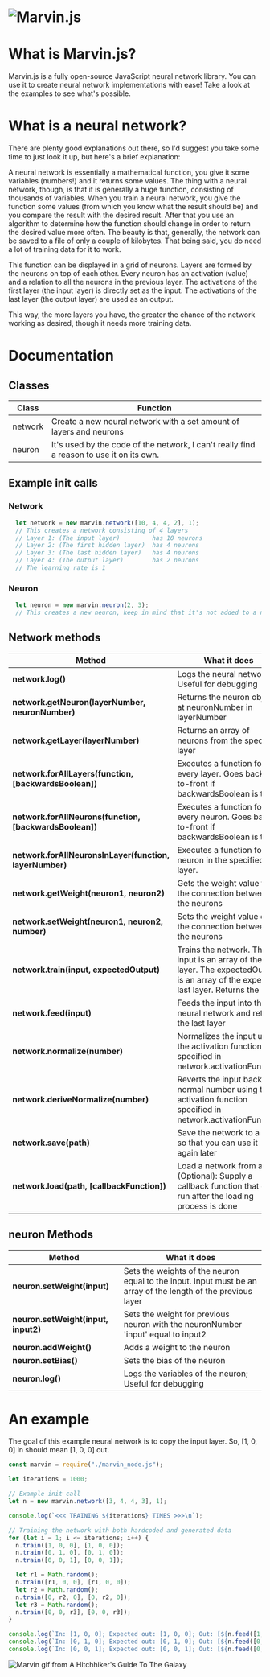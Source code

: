 ![Marvin.js](https://raw.githubusercontent.com/MikeKuijper/marvinjs/master/logos/logo.png)
=======

# What is Marvin.js?
Marvin.js is a fully open-source JavaScript neural network library. You can use it to create neural network implementations with ease! Take a look at the examples to see what's possible.

# What is a neural network?
There are plenty good explanations out there, so I'd suggest you take some time to just look it up, but here's a brief explanation:

A neural network is essentially a mathematical function, you give it some variables (numbers!) and it returns some values. The thing with a neural network, though, is that it is generally a huge function, consisting of thousands of variables. When you train a neural network, you give the function some values (from which you know what the result should be) and you compare the result with the desired result. After that you use an algorithm to determine how the function should change in order to return the desired value more often. The beauty is that, generally, the network can be saved to a file of only a couple of kilobytes. That being said, you do need a lot of training data for it to work.

This function can be displayed in a grid of neurons. Layers are formed by the neurons on top of each other. Every neuron has an activation (value) and a relation to all the neurons in the previous layer. The activations of the first layer (the input layer) is directly set as the input. The activations of the last layer (the output layer) are used as an output.

This way, the more layers you have, the greater the chance of the network working as desired, though it needs more training data.


Documentation
======

## Classes

| Class | Function |
| ------- | ------- |
| network | Create a new neural network with a set amount of layers and neurons |
| neuron | It's used by the code of the network, I can't really find a reason to use it on its own. |

## Example init calls
### Network
```javascript
  let network = new marvin.network([10, 4, 4, 2], 1);
  // This creates a network consisting of 4 layers
  // Layer 1: (The input layer)         has 10 neurons
  // Layer 2: (The first hidden layer)  has 4 neurons
  // Layer 3: (The last hidden layer)   has 4 neurons
  // Layer 4: (The output layer)        has 2 neurons
  // The learning rate is 1
```
### Neuron
```javascript
  let neuron = new marvin.neuron(2, 3);
  // This creates a new neuron, keep in mind that it's not added to a network
```

## Network methods

| Method | What it does |
| ------- | ------- |
| **network.log()** | Logs the neural network; Useful for debugging |
| **network.getNeuron(layerNumber, neuronNumber)** | Returns the neuron object at neuronNumber in layerNumber |
| **network.getLayer(layerNumber)** | Returns an array of neurons from the specified layer |
| **network.forAllLayers(function, [backwardsBoolean])** | Executes a function for every layer. Goes back-to-front if backwardsBoolean is true |
| **network.forAllNeurons(function, [backwardsBoolean])** | Executes a function for every neuron. Goes back-to-front if backwardsBoolean is true |
| **network.forAllNeuronsInLayer(function, layerNumber)** | Executes a function for neuron in the specified layer. |
| **network.getWeight(neuron1, neuron2)** | Gets the weight value for the connection between the neurons |
| **network.setWeight(neuron1, neuron2, number)** | Sets the weight value of the connection between the neurons |
| **network.train(input, expectedOutput)** | Trains the network. The input is an array of the first layer. The expectedOutput is an array of the expected last layer. Returns the cost |
| **network.feed(input)** | Feeds the input into the neural network and returns the last layer |
| **network.normalize(number)** | Normalizes the input using the activation function specified in network.activationFunction |
| **network.deriveNormalize(number)** | Reverts the input back to a normal number using the activation function specified in network.activationFunction |
| **network.save(path)** | Save the network to a file so that you can use it again later |
| **network.load(path, [callbackFunction])** | Load a network from a file. (Optional): Supply a callback function that gets run after the loading process is done |

## neuron Methods

| Method | What it does |
| ----- | -------- |
| **neuron.setWeight(input)** | Sets the weights of the neuron equal to the input. Input must be an array of the length of the previous layer  |
| **neuron.setWeight(input, input2)** | Sets the weight for previous neuron with the neuronNumber 'input' equal to input2 |
| **neuron.addWeight()** | Adds a weight to the neuron |
| **neuron.setBias()** | Sets the bias of the neuron |
| **neuron.log()** | Logs the variables of the neuron; Useful for debugging |

# An example
The goal of this example neural network is to copy the input layer.
So, [1, 0, 0] in should mean [1, 0, 0] out.
```javascript
const marvin = require("./marvin_node.js");

let iterations = 1000;

// Example init call
let n = new marvin.network([3, 4, 4, 3], 1);

console.log(`<<< TRAINING ${iterations} TIMES >>>\n`);

// Training the network with both hardcoded and generated data
for (let i = 1; i <= iterations; i++) {
  n.train([1, 0, 0], [1, 0, 0]);
  n.train([0, 1, 0], [0, 1, 0]);
  n.train([0, 0, 1], [0, 0, 1]);

  let r1 = Math.random();
  n.train([r1, 0, 0], [r1, 0, 0]);
  let r2 = Math.random();
  n.train([0, r2, 0], [0, r2, 0]);
  let r3 = Math.random();
  n.train([0, 0, r3], [0, 0, r3]);
}

console.log(`In: [1, 0, 0]; Expected out: [1, 0, 0]; Out: [${n.feed([1, 0, 0])}]`);
console.log(`In: [0, 1, 0]; Expected out: [0, 1, 0]; Out: [${n.feed([0, 1, 0])}]`);
console.log(`In: [0, 0, 1]; Expected out: [0, 0, 1]; Out: [${n.feed([0, 0, 1])}]`);
```

![Marvin gif from A Hitchhiker's Guide To The Galaxy](https://media.giphy.com/media/ibI6pMtGf5tnO/giphy.gif)
